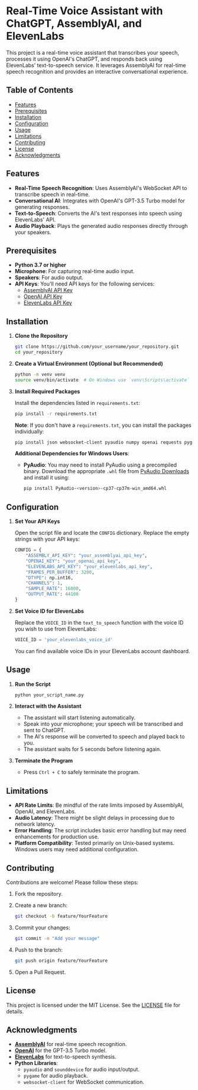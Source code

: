 # Real-Time Voice Assistant with ChatGPT, AssemblyAI, and ElevenLabs

This project is a real-time voice assistant that transcribes your speech, processes it using OpenAI's ChatGPT, and responds back using ElevenLabs' text-to-speech service. It leverages AssemblyAI for real-time speech recognition and provides an interactive conversational experience.

## Table of Contents

- [Features](#features)
- [Prerequisites](#prerequisites)
- [Installation](#installation)
- [Configuration](#configuration)
- [Usage](#usage)
- [Limitations](#limitations)
- [Contributing](#contributing)
- [License](#license)
- [Acknowledgments](#acknowledgments)

## Features

- **Real-Time Speech Recognition**: Uses AssemblyAI's WebSocket API to transcribe speech in real-time.
- **Conversational AI**: Integrates with OpenAI's GPT-3.5 Turbo model for generating responses.
- **Text-to-Speech**: Converts the AI's text responses into speech using ElevenLabs' API.
- **Audio Playback**: Plays the generated audio responses directly through your speakers.

## Prerequisites

- **Python 3.7 or higher**
- **Microphone**: For capturing real-time audio input.
- **Speakers**: For audio output.
- **API Keys**: You'll need API keys for the following services:
  - [AssemblyAI API Key](https://www.assemblyai.com/)
  - [OpenAI API Key](https://platform.openai.com/)
  - [ElevenLabs API Key](https://elevenlabs.io/)

## Installation

1. **Clone the Repository**

   ```bash
   git clone https://github.com/your_username/your_repository.git
   cd your_repository
   ```

2. **Create a Virtual Environment (Optional but Recommended)**

   ```bash
   python -m venv venv
   source venv/bin/activate  # On Windows use `venv\Scripts\activate`
   ```

3. **Install Required Packages**

   Install the dependencies listed in `requirements.txt`:

   ```bash
   pip install -r requirements.txt
   ```

   **Note**: If you don't have a `requirements.txt`, you can install the packages individually:

   ```bash
   pip install json websocket-client pyaudio numpy openai requests pygame sounddevice
   ```

   **Additional Dependencies for Windows Users**:

   - **PyAudio**: You may need to install PyAudio using a precompiled binary. Download the appropriate `.whl` file from [PyAudio Downloads](https://www.lfd.uci.edu/~gohlke/pythonlibs/#pyaudio) and install it using:

     ```bash
     pip install PyAudio‑<version>‑cp37‑cp37m‑win_amd64.whl
     ```

## Configuration

1. **Set Your API Keys**

   Open the script file and locate the `CONFIG` dictionary. Replace the empty strings with your API keys:

   ```python
   CONFIG = {
       "ASSEMBLY_API_KEY": "your_assemblyai_api_key",
       "OPENAI_KEY": "your_openai_api_key",
       "ELEVENLABS_API_KEY": "your_elevenlabs_api_key",
       "FRAMES_PER_BUFFER": 3200,
       "DTYPE": np.int16,
       "CHANNELS": 1,
       "SAMPLE_RATE": 16000,
       "OUTPUT_RATE": 44100
   }
   ```

2. **Set Voice ID for ElevenLabs**

   Replace the `VOICE_ID` in the `text_to_speech` function with the voice ID you wish to use from ElevenLabs:

   ```python
   VOICE_ID = 'your_elevenlabs_voice_id'
   ```

   You can find available voice IDs in your ElevenLabs account dashboard.

## Usage

1. **Run the Script**

   ```bash
   python your_script_name.py
   ```

2. **Interact with the Assistant**

   - The assistant will start listening automatically.
   - Speak into your microphone; your speech will be transcribed and sent to ChatGPT.
   - The AI's response will be converted to speech and played back to you.
   - The assistant waits for 5 seconds before listening again.

3. **Terminate the Program**

   - Press `Ctrl + C` to safely terminate the program.

## Limitations

- **API Rate Limits**: Be mindful of the rate limits imposed by AssemblyAI, OpenAI, and ElevenLabs.
- **Audio Latency**: There might be slight delays in processing due to network latency.
- **Error Handling**: The script includes basic error handling but may need enhancements for production use.
- **Platform Compatibility**: Tested primarily on Unix-based systems. Windows users may need additional configuration.

## Contributing

Contributions are welcome! Please follow these steps:

1. Fork the repository.
2. Create a new branch:

   ```bash
   git checkout -b feature/YourFeature
   ```

3. Commit your changes:

   ```bash
   git commit -m "Add your message"
   ```

4. Push to the branch:

   ```bash
   git push origin feature/YourFeature
   ```

5. Open a Pull Request.

## License

This project is licensed under the MIT License. See the [LICENSE](LICENSE) file for details.

## Acknowledgments

- **[AssemblyAI](https://www.assemblyai.com/)** for real-time speech recognition.
- **[OpenAI](https://www.openai.com/)** for the GPT-3.5 Turbo model.
- **[ElevenLabs](https://elevenlabs.io/)** for text-to-speech synthesis.
- **Python Libraries**:
  - `pyaudio` and `sounddevice` for audio input/output.
  - `pygame` for audio playback.
  - `websocket-client` for WebSocket communication.
